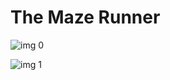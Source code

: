 # The Maze Runner

![img 0](https://i.imgur.com/RIzIlcP.jpg)

![img 1](https://i.imgur.com/y2gRxlk.png)

